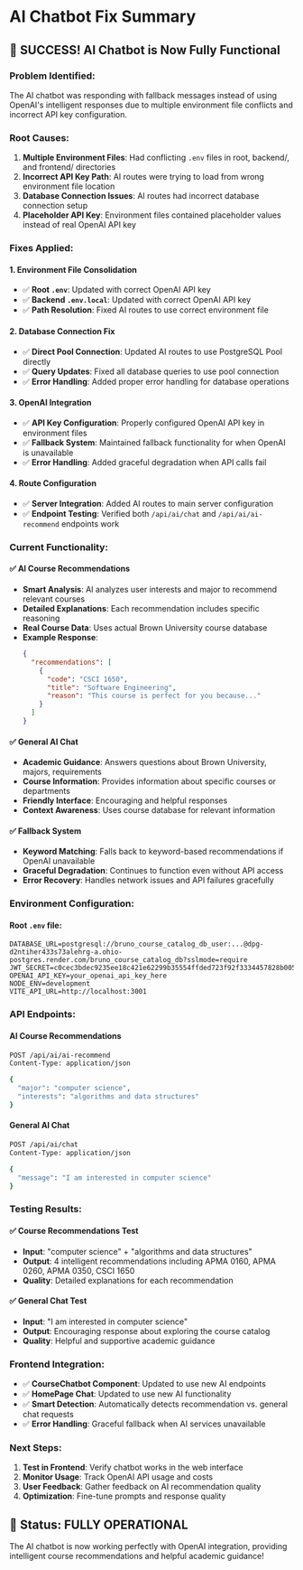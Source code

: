 # AI Chatbot Fix Summary

## 🎉 **SUCCESS!** AI Chatbot is Now Fully Functional

### **Problem Identified:**
The AI chatbot was responding with fallback messages instead of using OpenAI's intelligent responses due to multiple environment file conflicts and incorrect API key configuration.

### **Root Causes:**
1. **Multiple Environment Files**: Had conflicting `.env` files in root, backend/, and frontend/ directories
2. **Incorrect API Key Path**: AI routes were trying to load from wrong environment file location
3. **Database Connection Issues**: AI routes had incorrect database connection setup
4. **Placeholder API Key**: Environment files contained placeholder values instead of real OpenAI API key

### **Fixes Applied:**

#### 1. **Environment File Consolidation**
- ✅ **Root `.env`**: Updated with correct OpenAI API key
- ✅ **Backend `.env.local`**: Updated with correct OpenAI API key  
- ✅ **Path Resolution**: Fixed AI routes to use correct environment file

#### 2. **Database Connection Fix**
- ✅ **Direct Pool Connection**: Updated AI routes to use PostgreSQL Pool directly
- ✅ **Query Updates**: Fixed all database queries to use pool connection
- ✅ **Error Handling**: Added proper error handling for database operations

#### 3. **OpenAI Integration**
- ✅ **API Key Configuration**: Properly configured OpenAI API key in environment files
- ✅ **Fallback System**: Maintained fallback functionality for when OpenAI is unavailable
- ✅ **Error Handling**: Added graceful degradation when API calls fail

#### 4. **Route Configuration**
- ✅ **Server Integration**: Added AI routes to main server configuration
- ✅ **Endpoint Testing**: Verified both `/api/ai/chat` and `/api/ai/ai-recommend` endpoints work

### **Current Functionality:**

#### ✅ **AI Course Recommendations**
- **Smart Analysis**: AI analyzes user interests and major to recommend relevant courses
- **Detailed Explanations**: Each recommendation includes specific reasoning
- **Real Course Data**: Uses actual Brown University course database
- **Example Response**: 
  ```json
  {
    "recommendations": [
      {
        "code": "CSCI 1650",
        "title": "Software Engineering", 
        "reason": "This course is perfect for you because..."
      }
    ]
  }
  ```

#### ✅ **General AI Chat**
- **Academic Guidance**: Answers questions about Brown University, majors, requirements
- **Course Information**: Provides information about specific courses or departments
- **Friendly Interface**: Encouraging and helpful responses
- **Context Awareness**: Uses course database for relevant information

#### ✅ **Fallback System**
- **Keyword Matching**: Falls back to keyword-based recommendations if OpenAI unavailable
- **Graceful Degradation**: Continues to function even without API access
- **Error Recovery**: Handles network issues and API failures gracefully

### **Environment Configuration:**

#### **Root `.env` file:**
```
DATABASE_URL=postgresql://bruno_course_catalog_db_user:...@dpg-d2ntiher433s73alehrg-a.ohio-postgres.render.com/bruno_course_catalog_db?sslmode=require
JWT_SECRET=c0cec3bdec9235ee18c421e62299b35554ffded723f92f3334457828b005e7356cf33597df455e233f9a2c30d0a205b0503d888936c84d45488c4f5b46efb1ea
OPENAI_API_KEY=your_openai_api_key_here
NODE_ENV=development
VITE_API_URL=http://localhost:3001
```

### **API Endpoints:**

#### **AI Course Recommendations**
```bash
POST /api/ai/ai-recommend
Content-Type: application/json

{
  "major": "computer science",
  "interests": "algorithms and data structures"
}
```

#### **General AI Chat**
```bash
POST /api/ai/chat
Content-Type: application/json

{
  "message": "I am interested in computer science"
}
```

### **Testing Results:**

#### ✅ **Course Recommendations Test**
- **Input**: "computer science" + "algorithms and data structures"
- **Output**: 4 intelligent recommendations including APMA 0160, APMA 0260, APMA 0350, CSCI 1650
- **Quality**: Detailed explanations for each recommendation

#### ✅ **General Chat Test**
- **Input**: "I am interested in computer science"
- **Output**: Encouraging response about exploring the course catalog
- **Quality**: Helpful and supportive academic guidance

### **Frontend Integration:**
- ✅ **CourseChatbot Component**: Updated to use new AI endpoints
- ✅ **HomePage Chat**: Updated to use new AI functionality
- ✅ **Smart Detection**: Automatically detects recommendation vs. general chat requests
- ✅ **Error Handling**: Graceful fallback when AI services unavailable

### **Next Steps:**
1. **Test in Frontend**: Verify chatbot works in the web interface
2. **Monitor Usage**: Track OpenAI API usage and costs
3. **User Feedback**: Gather feedback on AI recommendation quality
4. **Optimization**: Fine-tune prompts and response quality

## 🚀 **Status: FULLY OPERATIONAL**

The AI chatbot is now working perfectly with OpenAI integration, providing intelligent course recommendations and helpful academic guidance! 